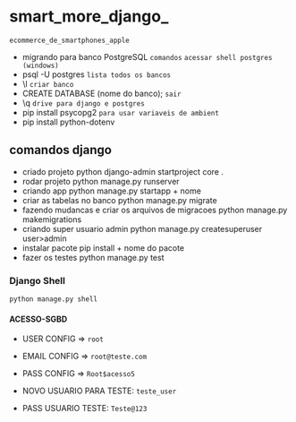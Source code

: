 # smart_more_django_

`ecommerce_de_smartphones_apple`

- migrando para banco PostgreSQL
`comandos`
`acessar shell postgres (windows)`
- psql -U postgres
`lista todos os bancos`
- \l
`criar banco`
- CREATE DATABASE (nome do banco);
`sair`
- \q
`drive para django e postgres`
- pip install psycopg2
`para usar variaveis de ambient`
- pip install python-dotenv

## comandos django

- criado projeto
  python django-admin startproject core .
- rodar projeto
  python manage.py runserver
- criando app
  python manage.py startapp + nome
- criar as tabelas no banco
  python manage.py migrate
- fazendo mudancas e criar os arquivos de migracoes
  python manage.py makemigrations
- criando super usuario admin
  python manage.py createsuperuser user>admin
- instalar pacote
  pip install + nome do pacote
- fazer os testes
  python manage.py test

### Django Shell

`python manage.py shell`  

#### ACESSO-SGBD

- USER  CONFIG => `root`
- EMAIL CONFIG => `root@teste.com`
- PASS CONFIG => `Root$acesso5`

- NOVO USUARIO PARA TESTE: `teste_user`
- PASS USUARIO TESTE: `Teste@123`
